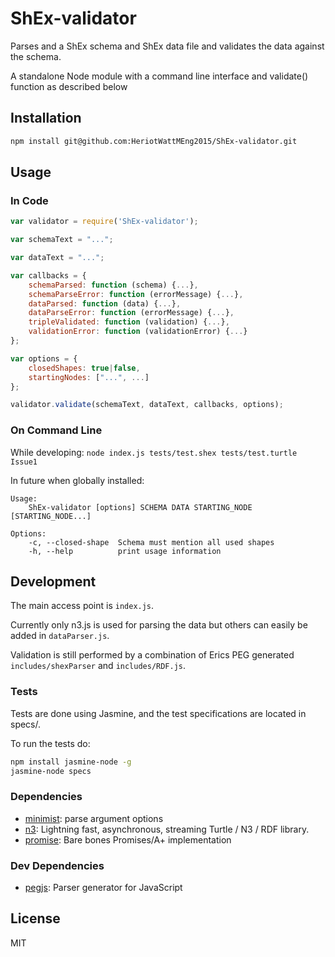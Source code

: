 # ShEx-validator 

Parses and a ShEx schema and ShEx data file and validates the data against the schema.

A standalone Node module with a command line interface and validate() function as described below

## Installation

```sh
npm install git@github.com:HeriotWattMEng2015/ShEx-validator.git
```

## Usage
### In Code
```javascript
var validator = require('ShEx-validator');

var schemaText = "...";

var dataText = "...";

var callbacks = {
    schemaParsed: function (schema) {...},
    schemaParseError: function (errorMessage) {...},
    dataParsed: function (data) {...},
    dataParseError: function (errorMessage) {...},
    tripleValidated: function (validation) {...},
    validationError: function (validationError) {...}
};

var options = {
    closedShapes: true|false,
    startingNodes: ["...", ...]
};

validator.validate(schemaText, dataText, callbacks, options);
```

### On Command Line

While developing: `node index.js tests/test.shex tests/test.turtle Issue1`

In future when globally installed:

<!--- BEGIN USAGE -->
    Usage:
        ShEx-validator [options] SCHEMA DATA STARTING_NODE [STARTING_NODE...]

    Options:
        -c, --closed-shape  Schema must mention all used shapes
        -h, --help          print usage information
<!--- END USAGE -->

## Development

The main access point is `index.js`.

Currently only n3.js is used for parsing the data but others can easily be added in `dataParser.js`.

Validation is still performed by a combination of Erics PEG generated `includes/shexParser` and `includes/RDF.js`.

### Tests
Tests are done using Jasmine, and the test specifications are located in specs/.

To run the tests do: 
```sh
npm install jasmine-node -g
jasmine-node specs
```
### Dependencies

- [minimist](https://github.com/substack/minimist): parse argument options
- [n3](https://github.com/RubenVerborgh/N3.js): Lightning fast, asynchronous, streaming Turtle / N3 / RDF library.
- [promise](https://github.com/then/promise): Bare bones Promises/A+ implementation

### Dev Dependencies

- [pegjs](https://github.com/dmajda/pegjs): Parser generator for JavaScript

## License

MIT
